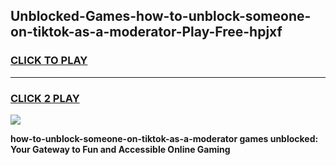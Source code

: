 
## Unblocked-Games-how-to-unblock-someone-on-tiktok-as-a-moderator-Play-Free-hpjxf
<h3>
<a href="https://premium76.site?title=how-to-unblock-someone-on-tiktok-as-a-moderator&ref=23A">CLICK TO PLAY</a></h3>
<hr>

<h3>
<a href="https://premium76.site?title=how-to-unblock-someone-on-tiktok-as-a-moderator&ref=23A">CLICK 2 PLAY</a>
  
</h3>

<a href="https://premium76.site?title=how-to-unblock-someone-on-tiktok-as-a-moderator&ref=23A"><img src="https://clearcache.store/games.png"></a>


**how-to-unblock-someone-on-tiktok-as-a-moderator games unblocked: Your Gateway to Fun and Accessible Online Gaming**

